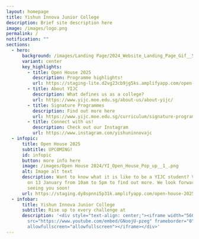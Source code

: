 ```yaml
---
layout: homepage
title: Yishun Innova Junior College
description: Brief site description here
image: /images/logo.png
permalink: /
notification: ""
sections:
  - hero:
      background: /images/Landing Page/2024_Website_Landing_Page_Gif__5_.gif
      variant: center
      key_highlights:
        - title: Open House 2025
          description: Programme highlights!
          url: https://staging-lite.d2vg23cb9jg5ks.amplifyapp.com/open-house-2025/whatshappening/
        - title: About YIJC
          description: What defines us as a college?
          url: https://www.yijc.moe.edu.sg/about-us/about-yijc/
        - title: Signature Programmes
          description: Find out more here
          url: https://www.yijc.moe.edu.sg/curriculum/signature-programmes/
        - title: Connect with us!
          description: Check out our Instagram
          url: https://www.instagram.com/yishuninnovajc
  - infopic:
      title: Open House 2025
      subtitle: UPCOMING!
      id: infopic
      button: more info here
      image: /images/Open House 2024/YI_Open_House_Pop_up__1_.png
      alt: Image alt text
      description: Want to know what it is like to be a YIJC student? Visit our campus
        on 13 January from 10am to 5pm to find out more. We look forward to
        seeing you soon!
      url: https://staging.dy8spnni5p31k.amplifyapp.com/open-house-2025/overview/
  - infobar:
      title: Yishun Innova Junior College
      subtitle: Rise up to every challenge at
      description: '<div style="text-align: center;"><iframe width="560" height="315"
        src="https://www.youtube.com/embed/GNoojU-pzeg" frameborder="0"
        allowfullscreen="allowfullscreen"></iframe></div>'
---
```

